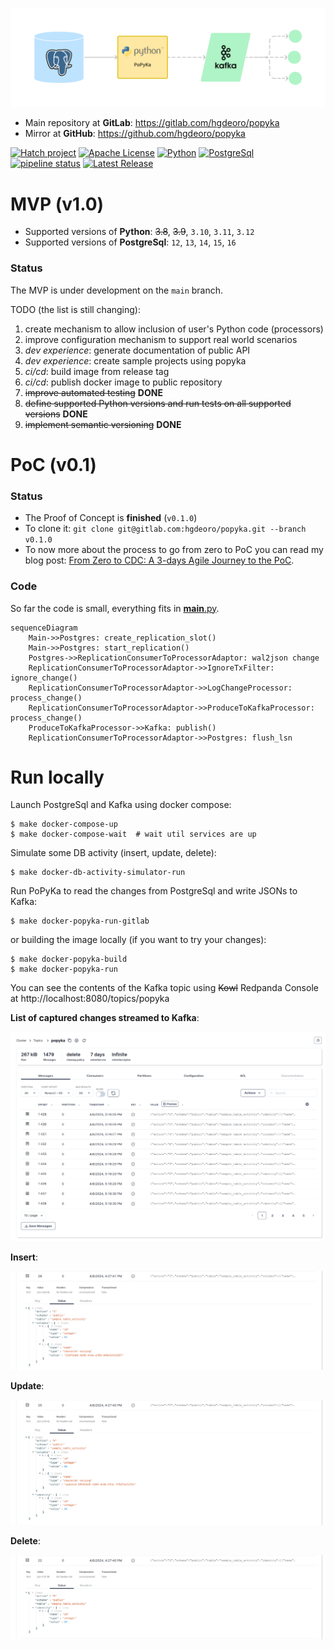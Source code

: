 ![popyka.png](docs%2Fpopyka.png)

* Main repository at **GitLab**: https://gitlab.com/hgdeoro/popyka
* Mirror at **GitHub**: https://github.com/hgdeoro/popyka

[![Hatch project](https://img.shields.io/badge/Packaging-Hatch-blue)](.)
[![Apache License](https://img.shields.io/badge/License-Apache-blue)](.)
[![Python](https://img.shields.io/badge/Python-3.10%2C%203.11%2C%203.12-blue)](.)
[![PostgreSql](https://img.shields.io/badge/PostgreSql-12%2C%2013%2C%2014%2C%2015%2C%2016-blue)](.)
[![pipeline status](https://gitlab.com/hgdeoro/popyka/badges/main/pipeline.svg)](https://gitlab.com/hgdeoro/popyka/-/commits/main)
[![Latest Release](https://gitlab.com/hgdeoro/popyka/-/badges/release.svg)](https://gitlab.com/hgdeoro/popyka/-/releases)

# MVP (v1.0)

* Supported versions of **Python**: ~~3.8~~, ~~3.9~~, `3.10`, `3.11`, `3.12`
* Supported versions of **PostgreSql**: `12`, `13`, `14`, `15`, `16`

### Status

The MVP is under development on the `main` branch.

TODO (the list is still changing):
1. create mechanism to allow inclusion of user's Python code (processors)
1. improve configuration mechanism to support real world scenarios
1. _dev experience_: generate documentation of public API
1. _dev experience_: create sample projects using popyka
1. _ci/cd_: build image from release tag
1. _ci/cd_: publish docker image to public repository
1. ~~improve automated testing~~ **DONE**
1. ~~define supported Python versions and run tests on all supported versions~~ **DONE**
1. ~~implement semantic versioning~~ **DONE**


# PoC (v0.1)

### Status

* The Proof of Concept is **finished** (`v0.1.0`)
* To clone it: `git clone git@gitlab.com:hgdeoro/popyka.git --branch v0.1.0`
* To now more about the process to go from zero to PoC you can read my blog post: [From Zero to CDC: A 3-days Agile Journey to the PoC](https://hdo.dev/posts/20240406-popyka/).

### Code

So far the code is small, everything fits in [__main__.py](./popyka/__main__.py).

```mermaid
sequenceDiagram
    Main->>Postgres: create_replication_slot()
    Main->>Postgres: start_replication()
    Postgres->>ReplicationConsumerToProcessorAdaptor: wal2json change
    ReplicationConsumerToProcessorAdaptor->>IgnoreTxFilter: ignore_change()
    ReplicationConsumerToProcessorAdaptor->>LogChangeProcessor: process_change()
    ReplicationConsumerToProcessorAdaptor->>ProduceToKafkaProcessor: process_change()
    ProduceToKafkaProcessor->>Kafka: publish()
    ReplicationConsumerToProcessorAdaptor->>Postgres: flush_lsn
```

# Run locally

Launch PostgreSql and Kafka using docker compose:

    $ make docker-compose-up
    $ make docker-compose-wait  # wait util services are up

Simulate some DB activity (insert, update, delete):

    $ make docker-db-activity-simulator-run

Run PoPyKa to read the changes from PostgreSql and write JSONs to Kafka:

    $ make docker-popyka-run-gitlab

or building the image locally (if you want to try your changes):

    $ make docker-popyka-build
    $ make docker-popyka-run


You can see the contents of the Kafka topic using ~~Kowl~~ Redpanda Console at http://localhost:8080/topics/popyka

**List of captured changes streamed to Kafka**:

![kafka-topic.png](docs%2Fkafka-topic.png)

**Insert**:

![cdc-insert.png](docs%2Fcdc-insert.png)

**Update**:

![cdc-update.png](docs%2Fcdc-update.png)

**Delete**:

![cdc-delete.png](docs%2Fcdc-delete.png)
